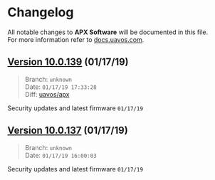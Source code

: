 # Changelog

All notable changes to **APX Software** will be documented in this file.  
For more information refer to [docs.uavos.com](http://docs.uavos.com).

## [Version 10.0.139](https://github.com/uavos/apx-releases/releases/tag/10.0.139) (01/17/19)

> Branch: `unknown`  
Date: `01/17/19 17:33:28`  
Diff: [uavos/apx](https://github.com/uavos/apx/compare/e9ede61d480f6613ad3bc92aa99917c1e11d20b7...9f4be913ec3fc76567d0f0b96e3210d90d7ac5f8)

Security updates and latest firmware `01/17/19`

## [Version 10.0.137](https://github.com/uavos/apx-releases/releases/tag/10.0.137) (01/17/19)

> Branch: `unknown`  
Date: `01/17/19 16:00:03`

Security updates and latest firmware `01/17/19`

